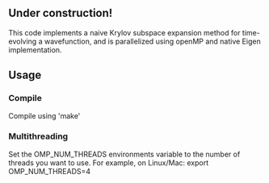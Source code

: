 ## Under construction!
This code implements a naive Krylov subspace expansion method for time-evolving
a wavefunction, and is parallelized using openMP and native Eigen implementation.

## Usage
### Compile
Compile using 'make'
### Multithreading
Set the OMP_NUM_THREADS environments variable to the number of threads you want to use.
For example, on Linux/Mac: export OMP_NUM_THREADS=4
